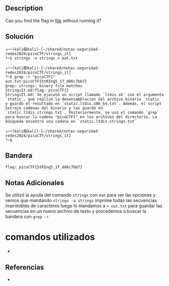 ## Description

Can you find the flag in [file](https://jupiter.challenges.picoctf.org/static/94d00153b0057d37da225ee79a846c62/strings) without running it?
## Solución
```shell
┌──(kali㉿kali)-[~/shared/notas-seguridad-redes2024/picoCTF/strings_it]
└─$ strings -a strings > out.txt
                                                                                   
┌──(kali㉿kali)-[~/shared/notas-seguridad-redes2024/picoCTF/strings_it]
└─$ grep -r "picoCTF{"                
out.txt:picoCTF{5tRIng5_1T_d66c7bb7}
grep: strings: binary file matches
StringsIt.md:flag: picoCTF{}
StringsIt.md: Se ejecutó un script llamado `ltdis.sh` con el argumento `static`, que realizó la desensamblación del archivo binario `static` y guardó el resultado en `static.ltdis.x86_64.txt`. Además, el script extrajo cadenas del binario y las guardó en `static.ltdis.strings.txt`. Posteriormente, se usó el comando `grep` para buscar la cadena "picoCTF{" en los archivos del directorio. La búsqueda encontró una cadena en `static.ltdis.strings.txt`
                                                                                   
┌──(kali㉿kali)-[~/shared/notas-seguridad-redes2024/picoCTF/strings_it]
└─$ 
```
## Bandera
```shell
flag: picoCTF{5tRIng5_1T_d66c7bb7}
```
## Notas Adicionales
 Se utilizó la ayuda del comando ``strings`` con ``man`` para ver las opciones y vemos que mandando ``strings -a strings`` imprime todas las secuencias imprimibles de caracteres luego lo mandamos a ``> out.txt`` para guardar las secuencias en un nuevo archivo de texto y procedemos a buscar la bandera con ``grep -r``
# comandos utilizados
-  

## Referencias
- 